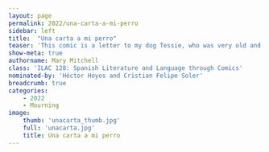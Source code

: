 ```yaml
---
layout: page
permalink: 2022/una-carta-a-mi-perro
sidebar: left
title:  "Una carta a mi perro"
teaser: 'This comic is a letter to my dog Tessie, who was very old and sick when I was making this piece in the Spring of 2021 and who has since passed away. I spent many months grieving her while she was still alive and many months after her death struggling to process her loss in a world stricken with death from COVID-19. This comic is everything I wanted to tell her during that time – my worries, regrets, and of course my love for her.'
show-meta: true
authorname: Mary Mitchell
class: 'ILAC 128: Spanish Literature and Language through Comics'
nominated-by: 'Héctor Hoyos and Cristian Felipe Soler'
breadcrumb: true
categories:
    - 2022
    - Mourning
image:
    thumb: 'unacarta_thumb.jpg'
    full: 'unacarta.jpg'
    title: Una carta a mi perro
---
```

